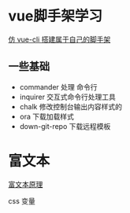 #  vue脚手架学习

[仿 vue-cli 搭建属于自己的脚手架](https://juejin.cn/post/6844903807919325192#heading-0)

## 一些基础

* commander 处理 命令行
* inquirer 交互式命令行处理工具
* chalk 修改控制台输出内容样式的
* ora  下载加载样式
* down-git-repo 下载远程模板







#  富文本

[富文本原理](https://juejin.cn/post/6844903871110709256#heading-0)





css 变量